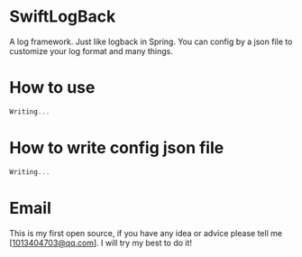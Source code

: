 # SwiftLogBack
A log framework. Just like logback in Spring. You can config by a json file to customize your log format and many things.

# How to use
```swift
Writing...
```

# How to write config json file
```swift
Writing...
```

# Email
This is my first open source, if you have any idea or advice please tell me [1013404703@qq.com]. I will try my best to do it!
